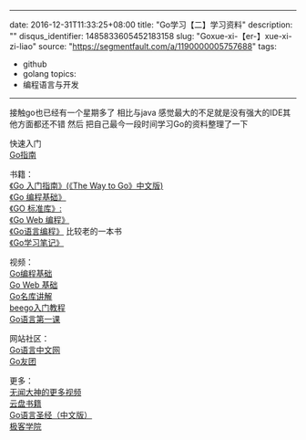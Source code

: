 
---
date: 2016-12-31T11:33:25+08:00
title: "Go学习【二】学习资料"
description: ""
disqus_identifier: 1485833605452183158
slug: "Goxue-xi-【er-】xue-xi-zi-liao"
source: "https://segmentfault.com/a/1190000005757688"
tags: 
- github 
- golang 
topics:
- 编程语言与开发
---

接触go也已经有一个星期多了 相比与java
感觉最大的不足就是没有强大的IDE其他方面都还不错 然后
把自己最今一段时间学习Go的资料整理了一下

快速入门\
[Go指南](https://tour.go-zh.org/welcome/1)

书籍：\
[《Go 入门指南》(《The Way to
Go》中文版)](https://github.com/Unknwon/the-way-to-go_ZH_CN)\
[《Go
编程基础》](https://github.com/Unknwon/go-fundamental-programming)\
[《GO
标准库》:](https://github.com/polaris1119/The-Golang-Standard-Library-by-Example/blob/master/preface.md)\
[《Go Web
编程》](https://github.com/astaxie/build-web-application-with-golang)\
[《Go语言编程》](http://www.ituring.com.cn/book/967) 比较老的一本书\
[《Go学习笔记》](https://github.com/qyuhen/book)

视频：\
[Go编程基础](http://study.163.com/course/courseMain.htm?courseId=306002)\
[Go Web
基础](http://study.163.com/course/courseMain.htm?courseId=328001)\
[Go名库讲解](http://study.163.com/course/courseMain.htm?courseId=510006)\
[beego入门教程](http://study.163.com/course/introduction/634003.htm#/courseDetail)\
[Go语言第一课](http://www.imooc.com/learn/345)

网站社区：\
[Go语言中文网](http://studygolang.com/)\
[Go友团](http://golanghome.com/)

更多：\
[无闻大神的更多视频](http://www.ucai.cn/4347.html)\
[云盘书籍](http://pan.baidu.com/s/1slrbOS1)\
[Go语言圣经（中文版）](https://bitbucket.org/golang-china/gopl-zh/wiki/Home)\
[极客学院](http://wiki.jikexueyuan.com/list/go/)

